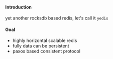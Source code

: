 #### Introduction
yet another rocksdb based redis, let's call it `yedis`

#### Goal
- highly horizontal scalable redis
- fully data can be persistent
- paxos based consistent protocol